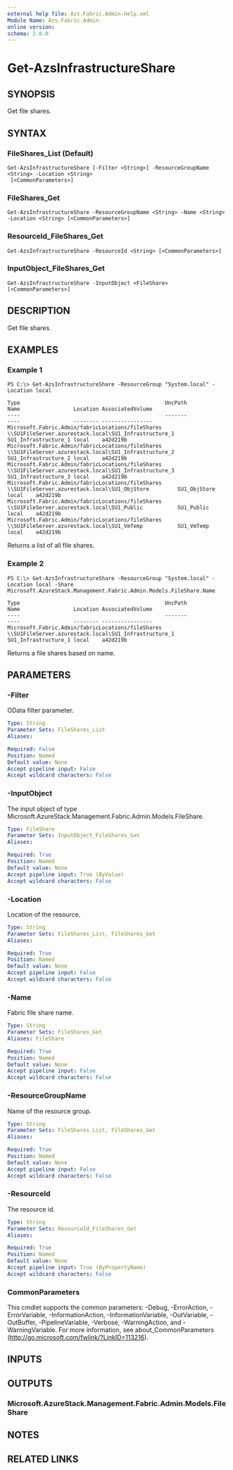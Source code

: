 ```yaml
---
external help file: Azs.Fabric.Admin-help.xml
Module Name: Azs.Fabric.Admin
online version:
schema: 2.0.0
---
```


# Get-AzsInfrastructureShare

## SYNOPSIS
Get file shares.

## SYNTAX

### FileShares_List (Default)
```
Get-AzsInfrastructureShare [-Filter <String>] -ResourceGroupName <String> -Location <String>
 [<CommonParameters>]
```

### FileShares_Get
```
Get-AzsInfrastructureShare -ResourceGroupName <String> -Name <String> -Location <String> [<CommonParameters>]
```

### ResourceId_FileShares_Get
```
Get-AzsInfrastructureShare -ResourceId <String> [<CommonParameters>]
```

### InputObject_FileShares_Get
```
Get-AzsInfrastructureShare -InputObject <FileShare> [<CommonParameters>]
```

## DESCRIPTION
Get file shares.

## EXAMPLES

### Example 1
```
PS C:\> Get-AzsInfrastructureShare -ResourceGroup "System.local" -Location local

Type                                              UncPath                                               Name                 Location AssociatedVolume
----                                              -------                                               ----                 -------- ----------------
Microsoft.Fabric.Admin/fabricLocations/fileShares \\SU1FileServer.azurestack.local\SU1_Infrastructure_1 SU1_Infrastructure_1 local    a42d219b
Microsoft.Fabric.Admin/fabricLocations/fileShares \\SU1FileServer.azurestack.local\SU1_Infrastructure_2 SU1_Infrastructure_2 local    a42d219b
Microsoft.Fabric.Admin/fabricLocations/fileShares \\SU1FileServer.azurestack.local\SU1_Infrastructure_3 SU1_Infrastructure_3 local    a42d219b
Microsoft.Fabric.Admin/fabricLocations/fileShares \\SU1FileServer.azurestack.local\SU1_ObjStore         SU1_ObjStore         local    a42d219b
Microsoft.Fabric.Admin/fabricLocations/fileShares \\SU1FileServer.azurestack.local\SU1_Public           SU1_Public           local    a42d219b
Microsoft.Fabric.Admin/fabricLocations/fileShares \\SU1FileServer.azurestack.local\SU1_VmTemp           SU1_VmTemp           local    a42d219b
```

Returns a list of all file shares.

### Example 2
```
PS C:\> Get-AzsInfrastructureShare -ResourceGroup "System.local" -Location local -Share Microsoft.AzureStack.Management.Fabric.Admin.Models.FileShare.Name

Type                                              UncPath                                               Name                 Location AssociatedVolume
----                                              -------                                               ----                 -------- ----------------
Microsoft.Fabric.Admin/fabricLocations/fileShares \\SU1FileServer.azurestack.local\SU1_Infrastructure_1 SU1_Infrastructure_1 local    a42d219b
```

Returns a file shares based on name.

## PARAMETERS

### -Filter
OData filter parameter.

```yaml
Type: String
Parameter Sets: FileShares_List
Aliases:

Required: False
Position: Named
Default value: None
Accept pipeline input: False
Accept wildcard characters: False
```

### -InputObject
The input object of type Microsoft.AzureStack.Management.Fabric.Admin.Models.FileShare.

```yaml
Type: FileShare
Parameter Sets: InputObject_FileShares_Get
Aliases:

Required: True
Position: Named
Default value: None
Accept pipeline input: True (ByValue)
Accept wildcard characters: False
```

### -Location
Location of the resource.

```yaml
Type: String
Parameter Sets: FileShares_List, FileShares_Get
Aliases:

Required: True
Position: Named
Default value: None
Accept pipeline input: False
Accept wildcard characters: False
```

### -Name
Fabric file share name.

```yaml
Type: String
Parameter Sets: FileShares_Get
Aliases: FileShare

Required: True
Position: Named
Default value: None
Accept pipeline input: False
Accept wildcard characters: False
```

### -ResourceGroupName
Name of the resource group.

```yaml
Type: String
Parameter Sets: FileShares_List, FileShares_Get
Aliases:

Required: True
Position: Named
Default value: None
Accept pipeline input: False
Accept wildcard characters: False
```

### -ResourceId
The resource id.

```yaml
Type: String
Parameter Sets: ResourceId_FileShares_Get
Aliases:

Required: True
Position: Named
Default value: None
Accept pipeline input: True (ByPropertyName)
Accept wildcard characters: False
```

### CommonParameters
This cmdlet supports the common parameters: -Debug, -ErrorAction, -ErrorVariable, -InformationAction, -InformationVariable, -OutVariable, -OutBuffer, -PipelineVariable, -Verbose, -WarningAction, and -WarningVariable. For more information, see about_CommonParameters (http://go.microsoft.com/fwlink/?LinkID=113216).

## INPUTS

## OUTPUTS

### Microsoft.AzureStack.Management.Fabric.Admin.Models.FileShare

## NOTES

## RELATED LINKS

